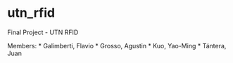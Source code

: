 # utn_rfid
Final Project - UTN RFID


Members:
	* Galimberti, Flavio
	* Grosso, Agustin
	* Kuo, Yao-Ming
	* Tántera, Juan
